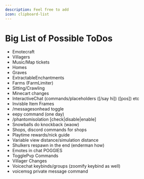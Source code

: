 ```yaml
---
description: Feel free to add
icon: clipboard-list
---
```


# Big List of Possible ToDos

* Emotecraft
* Villagers
* Music/Map tickets
* Homes
* Graves
* ExtractableEnchantments
* Farms (FarmLimiter)
* Sitting/Crawling
* Minecart changes
* InteractiveChat (commands/placeholders (\[/say hi]) (\[pos]) etc
* Invisble Item Frames
* /messagesonhead toggle
* eepy command (one day)
* /phantomisolation \[check|disable|enable]
* Snowballs do knockback (waow)
* Shops, discord commands for shops
* Playtime rewards/nick guide
* Variable view distance/simulation distance
* Shulkers respawn in the end (enderman how)
* Emotes in chat POGGIES
* TogglePvp Commands
* Villager Changes
* Voicechat keybinds/groups (zoomify keybind as well)
* voicemsg private message command
